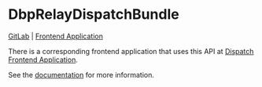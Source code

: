 # DbpRelayDispatchBundle

[GitLab](https://gitlab.tugraz.at/dbp/dual-delivery/dbp-relay-dispatch-bundle) |
[Frontend Application](https://gitlab.tugraz.at/dbp/dual-delivery/dispatch)

There is a corresponding frontend application that uses this API at
[Dispatch Frontend Application](https://gitlab.tugraz.at/dbp/dual-delivery/dispatch).

See the [documentation](./docs) for more information.
